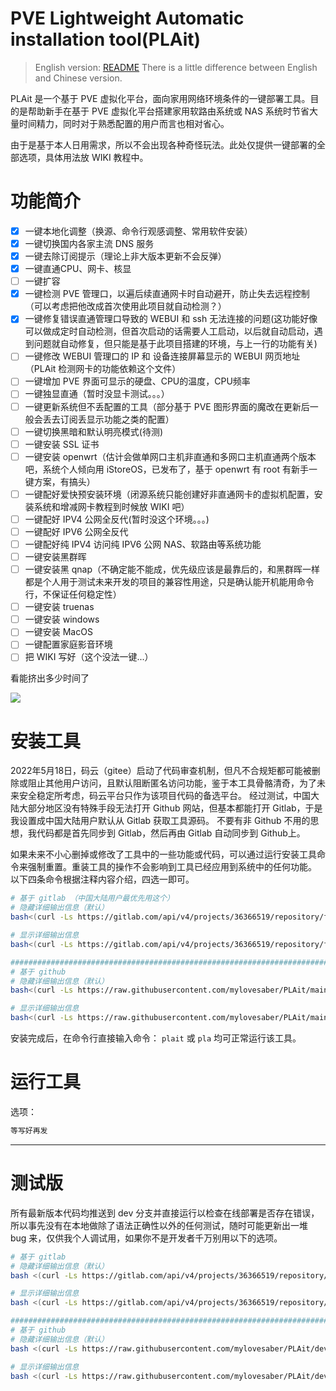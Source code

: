 # PVE Lightweight Automatic installation tool(PLAit)

>English version: [README](https://github.com/mylovesaber/PLAit/blob/dev/README_EN.md)
There is a little difference between English and Chinese version.

PLAit 是一个基于 PVE 虚拟化平台，面向家用网络环境条件的一键部署工具。目的是帮助新手在基于 PVE 虚拟化平台搭建家用软路由系统或 NAS 系统时节省大量时间精力，同时对于熟悉配置的用户而言也相对省心。

由于是基于本人日用需求，所以不会出现各种奇怪玩法。此处仅提供一键部署的全部选项，具体用法放 WIKI 教程中。

# 功能简介

- [x] 一键本地化调整（换源、命令行观感调整、常用软件安装）
- [x] 一键切换国内各家主流 DNS 服务
- [x] 一键去除订阅提示（理论上非大版本更新不会反弹）
- [x] 一键直通CPU、网卡、核显
- [ ] 一键扩容
- [x] 一键检测 PVE 管理口，以遍后续直通网卡时自动避开，防止失去远程控制（可以考虑把他改成首次使用此项目就自动检测？）
- [x] 一键修复错误直通管理口导致的 WEBUI 和 ssh 无法连接的问题(这功能好像可以做成定时自动检测，但首次启动的话需要人工启动，以后就自动启动，遇到问题就自动修复，但只能是基于此项目搭建的环境，与上一行的功能有关)
- [ ] 一键修改 WEBUI 管理口的 IP 和 设备连接屏幕显示的 WEBUI 网页地址（PLAit 检测网卡的功能依赖这个文件）
- [ ] 一键增加 PVE 界面可显示的硬盘、CPU的温度，CPU频率
- [ ] 一键独显直通（暂时没显卡测试。。。）
- [ ] 一键更新系统但不丢配置的工具（部分基于 PVE 图形界面的魔改在更新后一般会丢去订阅丢显示功能之类的配置）
- [ ] 一键切换黑暗和默认明亮模式(待测)
- [ ] 一键安装 SSL 证书
- [ ] 一键安装 openwrt（估计会做单网口主机非直通和多网口主机直通两个版本吧，系统个人倾向用 iStoreOS，已发布了，基于 openwrt 有 root 有新手一键方案，有搞头）
- [ ] 一键配好爱快预安装环境（闭源系统只能创建好非直通网卡的虚拟机配置，安装系统和增减网卡教程到时候放 WIKI 吧）
- [ ] 一键配好 IPV4 公网全反代(暂时没这个环境。。。)
- [ ] 一键配好 IPV6 公网全反代
- [ ] 一键配好纯 IPV4 访问纯 IPV6 公网 NAS、软路由等系统功能
- [ ] 一键安装黑群晖
- [ ] 一键安装黑 qnap（不确定能不能成，优先级应该是最靠后的，和黑群晖一样都是个人用于测试未来开发的项目的兼容性用途，只是确认能开机能用命令行，不保证任何稳定性）
- [ ] 一键安装 truenas
- [ ] 一键安装 windows
- [ ] 一键安装 MacOS
- [ ] 一键配置家庭影音环境
- [ ] 把 WIKI 写好（这个没法一键...）

看能挤出多少时间了

![](https://img.wxcha.com/file/202006/02/d30107da13.jpg)

# 安装工具

2022年5月18日，码云（gitee）启动了代码审查机制，但凡不合规矩都可能被删除或阻止其他用户访问，且默认阻断匿名访问功能，鉴于本工具骨骼清奇，为了未来安全稳定所考虑，码云平台只作为该项目代码的备选平台。
经过测试，中国大陆大部分地区没有特殊手段无法打开 Github 网站，但基本都能打开 Gitlab，于是我设置成中国大陆用户默认从 Gitlab 获取工具源码。
不要有非 Github 不用的思想，我代码都是首先同步到 Gitlab，然后再由 Gitlab 自动同步到 Github上。

如果未来不小心删掉或修改了工具中的一些功能或代码，可以通过运行安装工具命令来强制重置。重装工具的操作不会影响到工具已经应用到系统中的任何功能。
以下四条命令根据注释内容介绍，四选一即可。

```bash
# 基于 gitlab （中国大陆用户最优先用这个）
# 隐藏详细输出信息（默认）
bash<(curl -Ls https://gitlab.com/api/v4/projects/36366519/repository/files/install.sh/raw?ref=main)

# 显示详细输出信息
bash<(curl -Ls https://gitlab.com/api/v4/projects/36366519/repository/files/install.sh/raw?ref=main) -l

#####################################################################################################
# 基于 github
# 隐藏详细输出信息（默认）
bash<(curl -Ls https://raw.githubusercontent.com/mylovesaber/PLAit/main/install.sh) -s github

# 显示详细输出信息
bash<(curl -Ls https://raw.githubusercontent.com/mylovesaber/PLAit/main/install.sh) -s github -l

```

安装完成后，在命令行直接输入命令： `plait` 或 `pla` 均可正常运行该工具。

# 运行工具

选项：

```bash
等写好再发
```

---

# 测试版

所有最新版本代码均推送到 dev 分支并直接运行以检查在线部署是否存在错误，所以事先没有在本地做除了语法正确性以外的任何测试，随时可能更新出一堆 bug 来，仅供我个人调试用，如果你不是开发者千万别用以下的选项。

```bash
# 基于 gitlab
# 隐藏详细输出信息（默认）
bash <(curl -Ls https://gitlab.com/api/v4/projects/36366519/repository/files/install.sh/raw?ref=dev) -d

# 显示详细输出信息
bash <(curl -Ls https://gitlab.com/api/v4/projects/36366519/repository/files/install.sh/raw?ref=dev) -dl

#####################################################################################################
# 基于 github
# 隐藏详细输出信息（默认）
bash <(curl -Ls https://raw.githubusercontent.com/mylovesaber/PLAit/dev/install.sh) -s github -d

# 显示详细输出信息
bash <(curl -Ls https://raw.githubusercontent.com/mylovesaber/PLAit/dev/install.sh) -s github -dl

```
